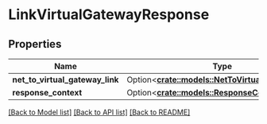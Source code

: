 # LinkVirtualGatewayResponse

## Properties

Name | Type | Description | Notes
------------ | ------------- | ------------- | -------------
**net_to_virtual_gateway_link** | Option<[**crate::models::NetToVirtualGatewayLink**](NetToVirtualGatewayLink.md)> |  | [optional]
**response_context** | Option<[**crate::models::ResponseContext**](ResponseContext.md)> |  | [optional]

[[Back to Model list]](../README.md#documentation-for-models) [[Back to API list]](../README.md#documentation-for-api-endpoints) [[Back to README]](../README.md)


